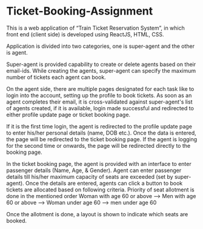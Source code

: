 # Ticket-Booking-Assignment


This is a web application of “Train Ticket Reservation System”, in which front end (client side) is developed using ReactJS, HTML, CSS.

Application is divided into two categories, one is super-agent and the other is agent. 

Super-agent is provided capability to create or delete agents based on their email-ids. While creating the agents, super-agent can specify the maximum number of tickets each agent can book.

On the agent side, there are multiple pages designated for each task like to login into the account, setting up the profile to book tickets. As soon as an agent completes their email, it is cross-validated against super-agent's list of agents created, if it is available, login made successful and redirected to either profile update page or ticket booking page.

If it is the first time login, the agent is redirected to the profile update page to enter his/her personal details (name, DOB etc.).
Once the data is entered, the page will be redirected to the ticket booking page. If the agent is logging for the second time or onwards, the page will be redirected directly to the booking page.

In the ticket booking page, the agent is provided with an interface to enter passenger details (Name, Age, & Gender). Agent can enter passenger details till his/her maximum capacity of seats are exceeded (set by super-agent). Once the details are entered, agents can click a button to book tickets are allocated based on following criteria.
	Priority of seat allotment is done in the mentioned order 
	Woman with age 60 or above --> Men with age 60 or above --> Woman under age 60 --> men under age 60
	
Once the allotment is done, a layout is shown to indicate which seats are booked.



